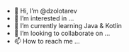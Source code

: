 - 👋 Hi, I’m @dzolotarev
- 👀 I’m interested in ...
- 🌱 I’m currently learning Java & Kotlin
- 💞️ I’m looking to collaborate on ...
- 📫 How to reach me ...

<!---
dzolotarev/dzolotarev is a ✨ special ✨ repository because its `README.md` (this file) appears on your GitHub profile.
You can click the Preview link to take a look at your changes.
--->
